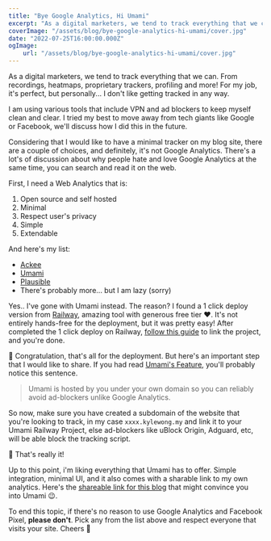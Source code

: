 ```yaml
---
title: "Bye Google Analytics, Hi Umami"
excerpt: "As a digital marketers, we tend to track everything that we can. From recordings, heatmaps, proprietary trackers, profiling and more! For my job, it's perfect, but personally... I don't like getting tracked in any way."
coverImage: "/assets/blog/bye-google-analytics-hi-umami/cover.jpg"
date: "2022-07-25T16:00:00.000Z"
ogImage:
    url: "/assets/blog/bye-google-analytics-hi-umami/cover.jpg"
---
```


As a digital marketers, we tend to track everything that we can. From recordings, heatmaps, proprietary trackers, profiling and more! For my job, it's perfect, but personally... I don't like getting tracked in any way.

I am using various tools that include VPN and ad blockers to keep myself clean and clear. I tried my best to move away from tech giants like Google or Facebook, we'll discuss how I did this in the future.

Considering that I would like to have a minimal tracker on my blog site, there are a couple of choices, and definitely, it's not Google Analytics. There's a lot's of discussion about why people hate and love Google Analytics at the same time, you can search and read it on the web.

First, I need a Web Analytics that is:

1. Open source and self hosted
2. Minimal
3. Respect user's privacy
4. Simple
5. Extendable

And here's my list:

-   [Ackee](https://ackee.electerious.com)
-   [Umami](https://umami.is)
-   [Plausible](https://plausible.io)
-   There's probably more... but I am lazy (sorry)

Yes.. I've gone with Umami instead. The reason? I found a 1 click deploy version from [Railway](https://railway.app/starters?search=umami&referralCode=mK3Big), amazing tool with generous free tier ❤️. It's not entirely hands-free for the deployment, but it was pretty easy! After completed the 1 click deploy on Railway, [follow this guide](https://umami.is/docs/running-on-railway) to link the project, and you're done.

🎉 Congratulation, that's all for the deployment. But here's an important step that I would like to share. If you had read [Umami's Feature](https://umami.is/features), you'll probably notice this sentence.

> Umami is hosted by you under your own domain so you can reliably avoid ad-blockers unlike Google Analytics.

So now, make sure you have created a subdomain of the website that you're looking to track, in my case `xxxx.kylewong.my` and link it to your Umami Railway Project, else ad-blockers like uBlock Origin, Adguard, etc, will be able block the tracking script.

🥳 That's really it!

Up to this point, i'm liking everything that Umami has to offer. Simple integration, minimal UI, and it also comes with a sharable link to my own analytics. Here's the [shareable link for this blog](https://5oddwdpyqe.kylewong.my/share/zT7fHNea/Kyle%20Blog) that might convince you into Umami 😉.

To end this topic, if there's no reason to use Google Analytics and Facebook Pixel, **please don't**. Pick any from the list above and respect everyone that visits your site. Cheers 🥂

